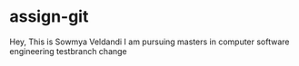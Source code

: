 # assign-git
Hey, This is Sowmya Veldandi
I am pursuing masters in computer software engineering
testbranch change